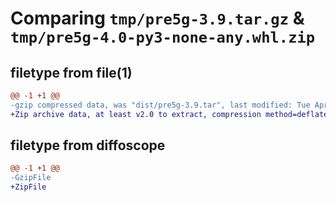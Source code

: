 # Comparing `tmp/pre5g-3.9.tar.gz` & `tmp/pre5g-4.0-py3-none-any.whl.zip`

## filetype from file(1)

```diff
@@ -1 +1 @@
-gzip compressed data, was "dist/pre5g-3.9.tar", last modified: Tue Apr 16 06:31:24 2024, max compression
+Zip archive data, at least v2.0 to extract, compression method=deflate
```

## filetype from diffoscope

```diff
@@ -1 +1 @@
-GzipFile
+ZipFile
```

